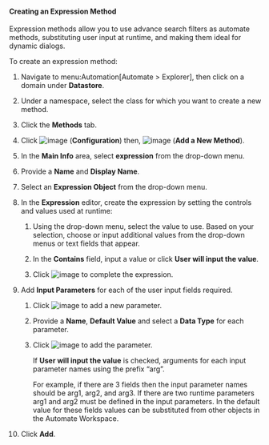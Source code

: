 #### Creating an Expression Method

Expression methods allow you to use advance search filters as automate
methods, substituting user input at runtime, and making them ideal for
dynamic dialogs.

To create an expression method:

1.  Navigate to menu:Automation\[Automate \> Explorer\], then click on a
    domain under **Datastore**.

2.  Under a namespace, select the class for which you want to create a
    new method.

3.  Click the **Methods** tab.

4.  Click ![image](../images/1847.png) (**Configuration**) then,
    ![image](../images/1862.png) (**Add a New Method**).

5.  In the **Main Info** area, select **expression** from the drop-down
    menu.

6.  Provide a **Name** and **Display Name**.

7.  Select an **Expression Object** from the drop-down menu.

8.  In the **Expression** editor, create the expression by setting the
    controls and values used at runtime:

    1.  Using the drop-down menu, select the value to use. Based on your
        selection, choose or input additional values from the drop-down
        menus or text fields that appear.

    2.  In the **Contains** field, input a value or click **User will
        input the value**.

    3.  Click ![image](../images/1863.png) to complete the expression.

9.  Add **Input Parameters** for each of the user input fields required.

    1.  Click ![image](../images/2366.png) to add a new parameter.

    2.  Provide a **Name**, **Default Value** and select a **Data Type**
        for each parameter.

    3.  Click ![image](../images/1863.png) to add the parameter.

        <div class="note">

        If **User will input the value** is checked, arguments for each
        input parameter names using the prefix “arg”.

        For example, if there are 3 fields then the input parameter
        names should be arg1, arg2, and arg3. If there are two runtime
        parameters arg1 and arg2 must be defined in the input
        parameters. In the default value for these fields values can be
        substituted from other objects in the Automate Workspace.

        </div>

10. Click **Add**.
